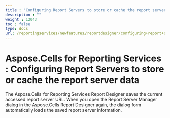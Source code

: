 ```yaml
---
title : "Configuring Report Servers to store or cache the report server data" 
description : "" 
weight : 12043 
toc : false
type: docs
url: /reportingservices/newfeatures/reportdesigner/configuring+report+servers+to+store+or+cache+the+report+server+data/
---
```


# Aspose.Cells for Reporting Services : Configuring Report Servers to store or cache the report server data


The Aspose.Cells for Reporting Services Report Designer saves the current accessed report server URL. When you open the Report Server Manager dialog in the Aspose.Cells Report Designer again, the dialog form automatically loads the saved report server information.

